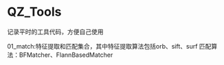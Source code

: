 # QZ_Tools
记录平时的工具代码，方便自己使用

01_match:特征提取和匹配集合，其中特征提取算法包括orb、sift、surf 匹配算法：BFMatcher、FlannBasedMatcher